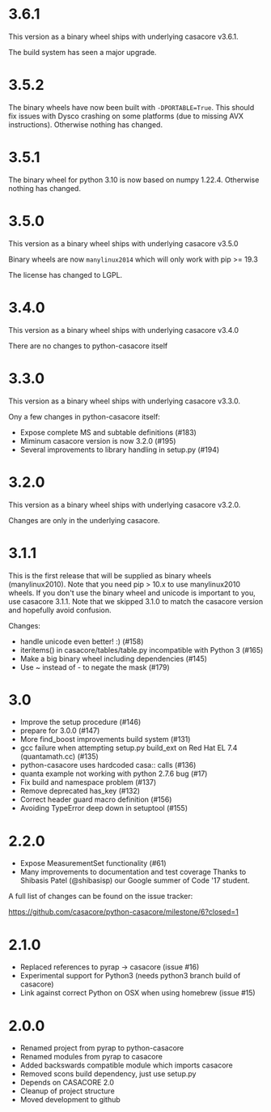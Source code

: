 # 3.6.1

This version as a binary wheel ships with underlying casacore v3.6.1.

The build system has seen a major upgrade.


# 3.5.2

The binary wheels have now been built with `-DPORTABLE=True`. This should fix issues with Dysco crashing on some platforms (due to missing AVX instructions). Otherwise nothing has changed.


# 3.5.1

The binary wheel for python 3.10 is now based on numpy 1.22.4. Otherwise nothing has changed.


# 3.5.0

This version as a binary wheel ships with underlying casacore v3.5.0

Binary wheels are now `manylinux2014` which will only work with pip >= 19.3

The license has changed to LGPL.


# 3.4.0

This version as a binary wheel ships with underlying casacore v3.4.0

There are no changes to python-casacore itself


# 3.3.0

This version as a binary wheel ships with underlying casacore v3.3.0.

Ony a few changes in python-casacore itself:

 - Expose complete MS and subtable definitions (#183)
 - Miminum casacore version is now 3.2.0 (#195)
 - Several improvements to library handling in setup.py (#194)


# 3.2.0

This version as a binary wheel ships with underlying casacore v3.2.0.

Changes are only in the underlying casacore.


# 3.1.1

This is the first release that will be supplied as binary wheels
(manylinux2010). Note that you need pip > 10.x to use manylinux2010 wheels.
If you don't use the binary wheel and unicode is important to you, use
casacore 3.1.1. Note that we skipped 3.1.0 to match the casacore version
and hopefully avoid confusion.

Changes:

 - handle unicode even better! :) (#158)
 - iteritems() in casacore/tables/table.py incompatible with Python 3 (#165)
 - Make a big binary wheel including dependencies (#145)
 - Use ~ instead of - to negate the mask (#179)
 
 
# 3.0

 - Improve the setup procedure (#146)
 - prepare for 3.0.0 (#147)
 - More find_boost improvements  build system (#131)
 - gcc failure when attempting setup.py build_ext on Red Hat EL 7.4 (quantamath.cc) (#135)
 - python-casacore uses hardcoded casa:: calls (#136)
 - quanta example not working with python 2.7.6 bug (#17)
 - Fix build and namespace problem (#137)
 - Remove deprecated has_key (#132)
 - Correct header guard macro definition (#156)
 - Avoiding TypeError deep down in setuptool (#155)


# 2.2.0

 - Expose MeasurementSet functionality (#61)
 - Many improvements to documentation and test coverage
   Thanks to Shibasis Patel (@shibasisp) our Google summer of Code '17 student.
 
 A full list of changes can be found on the issue tracker:
 
 https://github.com/casacore/python-casacore/milestone/6?closed=1
 

# 2.1.0


 - Replaced references to pyrap -> casacore (issue #16)
 - Experimental support for Python3 (needs python3 branch build of casacore)
 - Link against correct Python on OSX when using homebrew (issue #15)


# 2.0.0

- Renamed project from pyrap to python-casacore
- Renamed modules from pyrap to casacore
- Added backswards compatible module which imports casacore
- Removed scons build dependency, just use setup.py 
- Depends on CASACORE 2.0
- Cleanup of project structure
- Moved development to github
